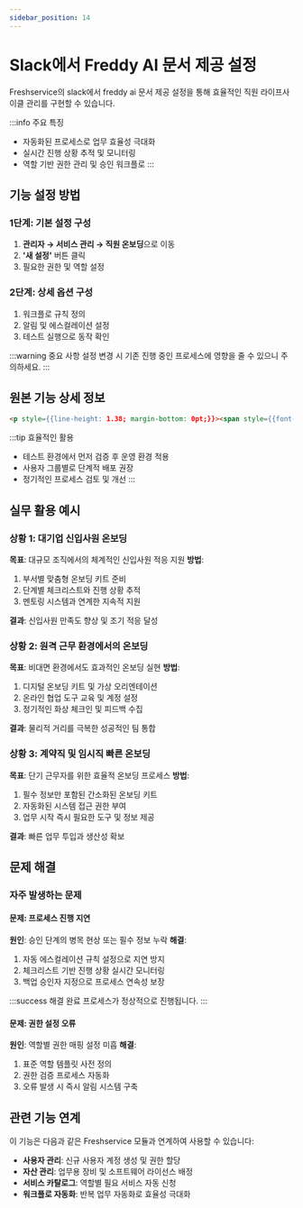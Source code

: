 ```yaml
---
sidebar_position: 14
---
```


# Slack에서 Freddy AI 문서 제공 설정

Freshservice의 slack에서 freddy ai 문서 제공 설정을 통해 효율적인 직원 라이프사이클 관리를 구현할 수 있습니다.

:::info 주요 특징
- 자동화된 프로세스로 업무 효율성 극대화
- 실시간 진행 상황 추적 및 모니터링
- 역할 기반 권한 관리 및 승인 워크플로
:::

## 기능 설정 방법

### 1단계: 기본 설정 구성

1. **관리자 → 서비스 관리 → 직원 온보딩**으로 이동
2. **'새 설정'** 버튼 클릭
3. 필요한 권한 및 역할 설정

### 2단계: 상세 옵션 구성

1. 워크플로 규칙 정의
2. 알림 및 에스컬레이션 설정
3. 테스트 실행으로 동작 확인

:::warning 중요 사항
설정 변경 시 기존 진행 중인 프로세스에 영향을 줄 수 있으니 주의하세요.
:::

## 원본 기능 상세 정보

```html
<p style={{line-height: 1.38; margin-bottom: 0pt;}}><span style={{font-size: 11pt; font-family: Arial, sans-serif; color: rgb(0, 0, 0); font-weight: 400;}}>This feature allows our Freddy AI Agent to share PDF documents directly on Slack chats and channels. To enable this feature, we require your authorization within Slack.</span></p><p ><br ></p><h2 style={{line-height: 1.38; margin-bottom: 0pt;}}><span style={{font-size: 11pt; font-family: Arial, sans-serif; color: rgb(0, 0, 0); font-weight: 700;}}>Why this authorization is necessary?</span></h2><p style={{line-height: 1.38; margin-bottom: 0pt;}}><br ></p><p style={{line-height: 1.38; margin-bottom: 0pt;}}><span style={{font-size: 11pt; font-family: Arial, sans-serif; color: rgb(0, 0, 0); font-weight: 400;}}>The authorization grants our <span style={{color: rgb(0, 0, 0); font-family: Arial, sans-serif; font-size: 14.6667px; font-weight: 400; text-align: left; text-indent: 0px; display: inline !important;}}>Freddy AI A</span>gent the necessary permissions to securely share PDF documents within Slack.</span></p><p style={{line-height: 1.38; margin-bottom: 0pt;}}><br ></p><p style={{line-height: 1.38; margin-bottom: 0pt;}}><span style={{font-size: 11pt; font-family: Arial, sans-serif; color: rgb(0, 0, 0); font-weight: 400;}}>This streamlines the delivery of document related service requests directly within your Slack workspace.&nbsp;</span></p><p ><br ></p><h3 style={{line-height: 1.38; margin-bottom: 0pt;}}><span style={{font-size: 11pt; font-family: Arial, sans-serif; color: rgb(0, 0, 0); font-weight: 400;}}><strong >Steps to authorize:</strong></span></h3><h3 ><strong ><span style={{font-size: 11pt; font-family: Arial, sans-serif; color: rgb(0, 0, 0); font-weight: 400;}}>1. Log on to your Freshservice account, and go to&nbsp;</span><span style={{font-size: 11pt; font-family: Arial, sans-serif; color: rgb(0, 0, 0); font-weight: 700;}}>Admin &gt; Channels &gt; Servicebot for Slack</span></strong><span style={{font-size: 11pt; font-family: Arial, sans-serif; color: rgb(0, 0, 0);}}>.</span></h3><p style={{line-height: 1.38; margin-bottom: 0pt;}}><strong ><span style={{font-size: 11pt; font-family: Arial, sans-serif; color: rgb(0, 0, 0); font-weight: 400;}}>2. Under the&nbsp;</span></strong><span style={{font-size: 11pt; font-family: Arial, sans-serif; color: rgb(0, 0, 0);}}><strong>Servicebot for Slack</strong></span><strong ><span style={{font-size: 11pt; font-family: Arial, sans-serif; color: rgb(0, 0, 0); font-weight: 400;}}>&nbsp;title<strong >&nbsp;</strong>section, click <strong >Authorize&nbsp;</strong></span></strong><span style={{font-size: 11pt; font-family: Arial, sans-serif; color: rgb(0, 0, 0);}}>on the disclaimer.</span></p><p style={{line-height: 1.38; margin-bottom: 0pt;}}><span style={{font-size: 11pt; font-family: Arial, sans-serif; color: rgb(0, 0, 0);}}><img src="https://s3.amazonaws.com/cdn.freshdesk.com/data/helpdesk/attachments/production/50013453630/original/pD-LyJwRO7jDNiAUyPW7iRFHkJARAV48DA.png?1729520957" style={{width: auto; max-width: 100%;}} ></span></p><p style={{line-height: 1.38; margin-bottom: 0pt;}}><br ></p><p style={{line-height: 1.38; margin-bottom: 0pt;}}><strong ><span style={{font-size: 11pt; font-family: Arial, sans-serif; color: rgb(0, 0, 0); font-weight: 400;}}><span style={{font-size: 11pt; font-family: Arial, sans-serif; color: rgb(0, 0, 0); font-weight: 400;}}>3. You will be re-directed to Slack to carry out the authorization. Ensure that you have the correct workspace selected on the top right of the screen, in case you have multiple Slack workspaces.</span></span></strong></p><p ><strong ><br ></strong></p><p style={{line-height: 1.38; margin-bottom: 0pt;}}><strong ><span style={{font-size: 11pt; font-family: Arial, sans-serif; color: rgb(0, 0, 0); font-weight: 400;}}>4. Once you click <strong >Allow&nbsp;</strong>on the permissions page, you will be able to receive documents directly on Slack that originated as a document service request.</span></strong></p><p style={{line-height: 1.38; margin-bottom: 0pt;}}><strong ><br ></strong></p><p style={{line-height: 1.38; margin-bottom: 0pt;}}><strong ><span style={{font-size: 11pt; font-family: Arial, sans-serif; color: rgb(0, 0, 0); font-weight: 400;}}><span style={{font-size: 11pt; font-family: Arial, sans-serif; color: rgb(0, 0, 0); font-weight: 400;}}><span style={{border:none;display:inline-block;overflow:hidden;width:624px;height:273px;}}><img src="https://s3.amazonaws.com/cdn.freshdesk.com/data/helpdesk/attachments/production/50010530161/original/CcsQH1jVg5YxYPzJ3v9wYD5WgWEJKEMGIg.png?1704438513" width="624" height="273" ></span></span></span><br ></strong></p>
```

:::tip 효율적인 활용
- 테스트 환경에서 먼저 검증 후 운영 환경 적용
- 사용자 그룹별로 단계적 배포 권장
- 정기적인 프로세스 검토 및 개선
:::

## 실무 활용 예시

### 상황 1: 대기업 신입사원 온보딩
**목표**: 대규모 조직에서의 체계적인 신입사원 적응 지원
**방법**: 
1. 부서별 맞춤형 온보딩 키트 준비
2. 단계별 체크리스트와 진행 상황 추적
3. 멘토링 시스템과 연계한 지속적 지원

**결과**: 신입사원 만족도 향상 및 조기 적응 달성

### 상황 2: 원격 근무 환경에서의 온보딩
**목표**: 비대면 환경에서도 효과적인 온보딩 실현
**방법**:
1. 디지털 온보딩 키트 및 가상 오리엔테이션
2. 온라인 협업 도구 교육 및 계정 설정
3. 정기적인 화상 체크인 및 피드백 수집

**결과**: 물리적 거리를 극복한 성공적인 팀 통합

### 상황 3: 계약직 및 임시직 빠른 온보딩
**목표**: 단기 근무자를 위한 효율적 온보딩 프로세스
**방법**:
1. 필수 정보만 포함된 간소화된 온보딩 키트
2. 자동화된 시스템 접근 권한 부여
3. 업무 시작 즉시 필요한 도구 및 정보 제공

**결과**: 빠른 업무 투입과 생산성 확보

## 문제 해결

### 자주 발생하는 문제

#### 문제: 프로세스 진행 지연
**원인**: 승인 단계의 병목 현상 또는 필수 정보 누락
**해결**: 
1. 자동 에스컬레이션 규칙 설정으로 지연 방지
2. 체크리스트 기반 진행 상황 실시간 모니터링
3. 백업 승인자 지정으로 프로세스 연속성 보장

:::success 해결 완료
프로세스가 정상적으로 진행됩니다.
:::

#### 문제: 권한 설정 오류
**원인**: 역할별 권한 매핑 설정 미흡
**해결**:
1. 표준 역할 템플릿 사전 정의
2. 권한 검증 프로세스 자동화
3. 오류 발생 시 즉시 알림 시스템 구축

## 관련 기능 연계

이 기능은 다음과 같은 Freshservice 모듈과 연계하여 사용할 수 있습니다:

- **사용자 관리**: 신규 사용자 계정 생성 및 권한 할당
- **자산 관리**: 업무용 장비 및 소프트웨어 라이선스 배정
- **서비스 카탈로그**: 역할별 필요 서비스 자동 신청
- **워크플로 자동화**: 반복 업무 자동화로 효율성 극대화
